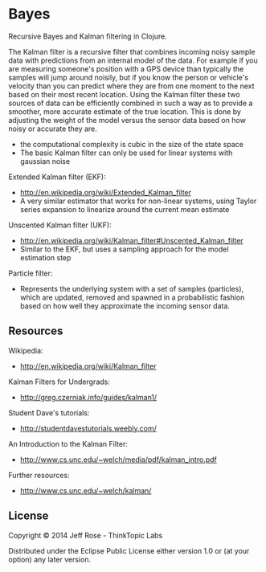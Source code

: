 # Bayes

Recursive Bayes and Kalman filtering in Clojure.

The Kalman filter is a recursive filter that combines incoming noisy
sample data with predictions from an internal model of the data. For
example if you are measuring someone's position with a GPS device than
typically the samples will jump around noisily, but if you know the
person or vehicle's velocity than you can predict where they are from
one moment to the next based on their most recent location. Using the
Kalman filter these two sources of data can be efficiently combined in
such a way as to provide a smoother, more accurate estimate of the true
location. This is done by adjusting the weight of the model versus the
sensor data based on how noisy or accurate they are.

* the computational complexity is cubic in the size of the state space
* The basic Kalman filter can only be used for linear systems with gaussian noise

Extended Kalman filter (EKF):
* http://en.wikipedia.org/wiki/Extended_Kalman_filter
* A very similar estimator that works for non-linear systems, using
Taylor series expansion to linearize around the current mean estimate

Unscented Kalman filter (UKF):
* http://en.wikipedia.org/wiki/Kalman_filter#Unscented_Kalman_filter
* Similar to the EKF, but uses a sampling approach for the model estimation step

Particle filter:
* Represents the underlying system with a set of samples (particles),
which are updated, removed and spawned in a probabilistic fashion based
on how well they approximate the incoming sensor data.

## Resources

Wikipedia:
* http://en.wikipedia.org/wiki/Kalman_filter

Kalman Filters for Undergrads:
* http://greg.czerniak.info/guides/kalman1/

Student Dave's tutorials:
* http://studentdavestutorials.weebly.com/

An Introduction to the Kalman Filter:
* http://www.cs.unc.edu/~welch/media/pdf/kalman_intro.pdf

Further resources:
* http://www.cs.unc.edu/~welch/kalman/

## License

Copyright © 2014 Jeff Rose - ThinkTopic Labs

Distributed under the Eclipse Public License either version 1.0 or (at
your option) any later version.
